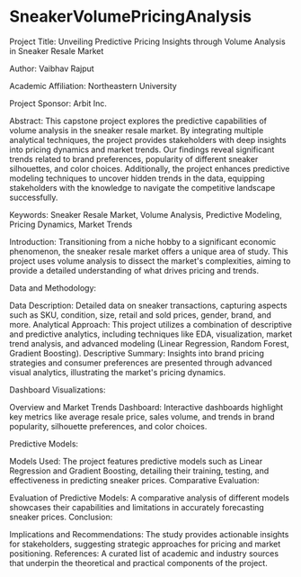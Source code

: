 # SneakerVolumePricingAnalysis

Project Title: Unveiling Predictive Pricing Insights through Volume Analysis in Sneaker Resale Market

Author: Vaibhav Rajput

Academic Affiliation: Northeastern University

Project Sponsor: Arbit Inc.

Abstract: This capstone project explores the predictive capabilities of volume analysis in the sneaker resale market. By integrating multiple analytical techniques, the project provides stakeholders with deep insights into pricing dynamics and market trends. Our findings reveal significant trends related to brand preferences, popularity of different sneaker silhouettes, and color choices. Additionally, the project enhances predictive modeling techniques to uncover hidden trends in the data, equipping stakeholders with the knowledge to navigate the competitive landscape successfully.

Keywords: Sneaker Resale Market, Volume Analysis, Predictive Modeling, Pricing Dynamics, Market Trends

Introduction: Transitioning from a niche hobby to a significant economic phenomenon, the sneaker resale market offers a unique area of study. This project uses volume analysis to dissect the market's complexities, aiming to provide a detailed understanding of what drives pricing and trends.

Data and Methodology:

Data Description: Detailed data on sneaker transactions, capturing aspects such as SKU, condition, size, retail and sold prices, gender, brand, and more.
Analytical Approach: This project utilizes a combination of descriptive and predictive analytics, including techniques like EDA, visualization, market trend analysis, and advanced modeling (Linear Regression, Random Forest, Gradient Boosting).
Descriptive Summary: Insights into brand pricing strategies and consumer preferences are presented through advanced visual analytics, illustrating the market's pricing dynamics.

Dashboard Visualizations:

Overview and Market Trends Dashboard: Interactive dashboards highlight key metrics like average resale price, sales volume, and trends in brand popularity, silhouette preferences, and color choices.


Predictive Models:

Models Used: The project features predictive models such as Linear Regression and Gradient Boosting, detailing their training, testing, and effectiveness in predicting sneaker prices.
Comparative Evaluation:

Evaluation of Predictive Models: A comparative analysis of different models showcases their capabilities and limitations in accurately forecasting sneaker prices.
Conclusion:

Implications and Recommendations: The study provides actionable insights for stakeholders, suggesting strategic approaches for pricing and market positioning.
References: A curated list of academic and industry sources that underpin the theoretical and practical components of the project.

